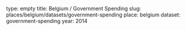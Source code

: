 type: empty
title: Belgium / Government Spending
slug: places/belgium/datasets/government-spending
place: belgium
dataset: government-spending
year: 2014
